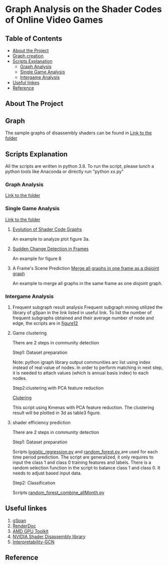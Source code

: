 # Graph Analysis on the Shader Codes of Online Video Games 
<!-- TABLE OF CONTENTS -->
## Table of Contents

* [About the Project](#about-the-project)
* [Graph creation](#Graph-creation)
* [Scripts Explanation](#Scripts-Explanation)
  * [Graph Analysis](#Graph-Analysis)
  * [Single Game Analysis](#Single-game)
  * [Intergame Analysis](#Inter-game)
* [Useful linkes](#Useful-linkes)
* [Reference](#Reference)



<!-- ABOUT THE PROJECT -->
## About The Project

<!-- Graph creation -->
## Graph  
The sample graphs of disassembly shaders can be found in  [Link to the folder](sample_graph/)


<!-- Scripts Explanation -->
## Scripts Explanation

All the scripts are written in python 3.8. To run the script, please lunch a python tools like Anaconda or directly run "python xx.py" 

###  Graph Analysis 
[Link to the folder](Graph_Analysis/)



### Single Game Analysis
[Link to the folder](Single_Game/)

1. [Evolution of Shader Code Graphs](Single_Game/figure3a_barplot_node_FS.py)
	
	An example to analyze plot figure 3a.
	

2. [Sudden Change Detection in Frames](Graph_Analysis/WL_kernel_2consecutiveFrame_FS.py)
   
   An example for figure 8
   
3. A Frame's Scene Prediction
   [Merge all graphs in one frame as a disjoint graph](Single_Game/merge_allgraph_into1_perframe_GTA5_cs_hs_ls)

   An example to merge all graphs in the same frame as one disjoint graph. 

	
### Intergame Analysis

1. Frequent subgraph result analysis 
Frequent subgraph mining utilized the library of gSpan in the link listed in useful link. 
To list the number of frequent subgraphs obtained and their average number of node and edge, the scripts are in [figure12](Inter_Game/boxplot_node_intergame.py)

2. Game clustering 
	
    There are 2 steps in community detection

    Step1: Dataset preparation 
   
	[](community_detection_prediction/community_detection/find_contract2019_community_multilevel_realEdgeIndex_3mon.py )
	
	Note: python igraph library output communities arc list using index instead of real value of nodes. In order to perform matching in next step, it is needed to attach values (which is annual basis index) to each nodes. 

    Step2:clustering with PCA feature reduction
    
	[Clutering](Inter_Game/3dplot_Kmeans.py)
	
	This script using Kmenas with PCA feature reduction. The clustering result will be plotted in 3d as table3 figure.  


2. shader efficiency prediction

    There are 2 steps in community detection

   Step1: Dataset preparation

   Scripts [logistic_regression.py](community_detection_prediction/community_prediction/logistic_regression.py)
   and [random_forest.py ](community_detection_prediction/community_prediction/random_forest.py )are used for each time period prediction. 
   The script are generalized, it only requires to input the class 1 and class 0 training features and labels. 
   There is a random selection function in the script to balance class 1 and class 0. It needs to adjust based input data. 

   Step2: Classification 

   Scripts [random_forest_combine_allMonth.py](community_detection_prediction/community_prediction/random_forest_combine_allMonth.py )
    

<!-- Useful linkes -->
## Useful linkes
1. [gSpan](https://github.com/betterenvi/gSpan)
2. [RenderDoc](https://renderdoc.org/)
3. [AMD GPU Toolkit](https://gpuopen.com/introducing-radeon-developer-tool-suite/})
4. [NVIDIA Shader Disassembly library](https://developer.nvidia.com/shader-disasm)
5. [Interpretability-GCN](https://github.com/tsKenneth/interpretable-graph-classification)



<!-- Reference -->
## Reference

